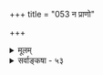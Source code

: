 +++
title = "053 न प्राणो"

+++
<details><summary>मूलम्</summary>

न प्राणो वायुमात्रं सह परिपठनान्न क्रिया द्रव्यतोक्तेस्तेजोवद्वा न तत्त्वान्तरमगणनतो वायुतानुज्झनाच्च ।  
तस्माद्वातो विशेषं घनजलकरकान्यायतः प्राप्य कंचिद्देहान्तर्दाशविध्यं भजति बहुविधोपक्रियो वृत्तिभेदैः ॥ ५३ ॥
</details>

<details><summary>सर्वाङ्कषा - ५३</summary>

। 



वायुसामान्यं विचार्य, वायुविशेषं विचारयति - न प्राण इत्यादि । कर्मिणां शरीरधारणहेतुः प्राणपदवाच्यः कः ? इति प्रश्ने - प्राणः प्राणपदवाच्यः न **वायुमात्रम्** = सामान्यवायुरूपः न, प्राणशब्दः न वायुसामान्यवाचीति यावत् । तत्र हेतु : – **सहपरिपठनात्** = ' एतस्माज्जायते प्राणः – खं वायुः' (मुं.उ.2- 1-3) इति एकस्मिन्नेव वाक्ये प्राणस्य, वायोश्च सृष्टेः सहैव स्पष्टं पाठात् । उभयोः पर्यायत्वे, उभयोः एकत्र पाठः न युक्तः । न **क्रिया** = उच्छ्रासनिःश्वासादौ प्राणपदप्रयोगदर्शनात् उच्छ्वासादिक्रियैव प्राण इत्यपि न । कुतः ? **द्रव्यतोक्तेः** = अपानाद्यवस्थावत्त्वाभिधानात्; क्रियाया अद्रव्यत्वेनावस्थावत्त्वाभावात् । **तेजोवत्** = तेज इव तत्त्वान्तरं वा **न** = स्वतन्त्रतत्त्वान्तररूपमपि न । कुतः - अगणनतः तत्त्वसृष्टिप्रकरणे प्राणस्य गणनादर्शनात् । हेत्वन्तरं – वायुतानुज्झनाच्च वायुत्वापरित्यागाच्च । 'प्राणवायुः' इति वायुविशेषतयाभिधानादिति यावत् । किं तर्हीत्यत्र सिद्धान्तमाह - तस्मादित्यादि । **तस्मात्** = उक्तयुक्तिभिः **वातः** = वायुरेव सन् **घनजलकरकान्यायतः** = **घनः** = मेघः, जलं प्रसिद्धम्, **करका** = घनीभूतं जलम्, एता विलक्षणा अपामवस्थाविशेषाः । **एतन्यायात्** = एवमेवावस्थातः कंचित् विशेषं प्राप्य, **देहान्तः** = देहस्यान्तरेव, न तु बहिः, प्राणस्य बहिर्निस्सरणे हि मरणमेव; अतः नासिकायां निस्सरन् वायुः प्राणाधीनक्रियावान् वायु विशेषः । **वृत्तिभेदैः** = विलक्षणव्यापारैः **बहुविधोपक्रियः** = नानाविधानुपकारान् कुर्वन् **दाशविध्यम्** = दशधा भेदम् **भजति** = प्राप्नोति ॥ 



'प्राणोऽपानस्समानश्चोदानव्यानौ च वायवः । हृदि प्राणो गुदेऽपानः समानो नाभिसंस्थितः ॥ 

उदानः कण्ठदेशस्थो व्यानस्सर्वशरीरगः । नागश्च कूर्मः कृकरो देवदत्तो धनञ्जयः ॥ पोषणकरः वाग्द्वारे नाग आख्यातः कूर्म उन्मीलने स्मृतः । कृकराच क्षुतं ज्ञेयंम् देवदत्ताद्विजृम्भणम् ॥' 

न जहाति मृतं वाऽपि सर्वव्यापी धनञ्जयः ॥ 

इति प्राणस्य कार्यविशेषा अभिहिताः । इदं च स्थूलदृष्ट्या । सूक्ष्माः अनन्ता वृत्तयः वायोः योगशास्त्रादिषूक्ताः द्रष्टव्याः ॥ ५३ ॥
</details>
